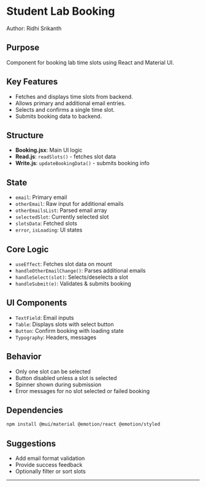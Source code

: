 # Student Lab Booking

Author: Ridhi Srikanth

## Purpose
Component for booking lab time slots using React and Material UI.

## Key Features
- Fetches and displays time slots from backend.
- Allows primary and additional email entries.
- Selects and confirms a single time slot.
- Submits booking data to backend.

## Structure
- **Booking.jsx**: Main UI logic
- **Read.js**: `readSlots()` - fetches slot data
- **Write.js**: `updateBookingData()` - submits booking info

## State
- `email`: Primary email
- `otherEmail`: Raw input for additional emails
- `otherEmailsList`: Parsed email array
- `selectedSlot`: Currently selected slot
- `slotsData`: Fetched slots
- `error`, `isLoading`: UI states

## Core Logic
- `useEffect`: Fetches slot data on mount
- `handleOtherEmailChange()`: Parses additional emails
- `handleSelect(slot)`: Selects/deselects a slot
- `handleSubmit(e)`: Validates & submits booking

## UI Components
- `TextField`: Email inputs
- `Table`: Displays slots with select button
- `Button`: Confirm booking with loading state
- `Typography`: Headers, messages

## Behavior
- Only one slot can be selected
- Button disabled unless a slot is selected
- Spinner shown during submission
- Error messages for no slot selected or failed booking

## Dependencies
```bash
npm install @mui/material @emotion/react @emotion/styled
```

## Suggestions
- Add email format validation
- Provide success feedback
- Optionally filter or sort slots

---



